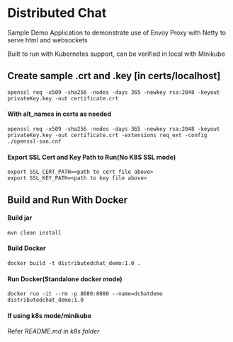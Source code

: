 # Distributed Chat

Sample Demo Application to demonstrate use of Envoy Proxy with Netty to serve html and websockets

Built to run with Kubernetes support, can be verified in local with Minikube

## Create sample .crt and .key  [in certs/localhost]
`openssl req -x509 -sha256 -nodes -days 365 -newkey rsa:2048 -keyout privateKey.key -out certificate.crt`

#### With alt_names in certs as needed
`openssl req -x509 -sha256 -nodes -days 365 -newkey rsa:2048 -keyout privateKey.key -out certificate.crt -extensions req_ext -config ./openssl-san.cnf`

#### Export SSL Cert and Key Path to Run(No K8S SSL mode)
`export SSL_CERT_PATH=<path to cert file above>`  
`export SSL_KEY_PATH=<path to key file above>`

## Build and Run With Docker

#### Build jar
`mvn clean install`

#### Build Docker
`docker build -t distributedchat_demo:1.0 .`

#### Run Docker(Standalone docker mode)
`docker run -it --rm -p 8080:8080 --name=dchatdemo distributedchat_demo:1.0`

#### If using k8s mode/minikube
Refer _README.md in k8s folder_
